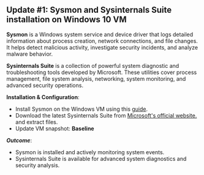 ## Update #1: **Sysmon** and **Sysinternals Suite** installation on Windows 10 VM
**Sysmon** is a Windows system service and device driver that logs detailed information about process creation, network connections, and file changes. It helps detect malicious activity, investigate security incidents, and analyze malware behavior.

**Sysinternals Suite** is a collection of powerful system diagnostic and troubleshooting tools developed by Microsoft. These utilities cover process management, file system analysis, networking, system monitoring, and advanced security operations.

**Installation & Configuration**:
- Install Sysmon on the Windows VM using this [guide](https://www.youtube.com/watch?v=uJ7pv6blyog).
- Download the latest Sysinternals Suite from [Microsoft's official website.](https://learn.microsoft.com/en-us/sysinternals/downloads/sysinternals-suite) and extract files.
- Update VM snapshot: **Baseline**

***Outcome***: 
- Sysmon is installed and actively monitoring system events.
- Sysinternals Suite is available for advanced system diagnostics and security analysis.
